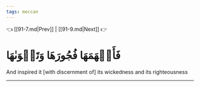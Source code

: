 ```yaml
---
tags: meccan
---
```


👈 [[91-7.md|Prev]] | [[91-9.md|Next]] 👉

# فَأَلۡهَمَهَا فُجُورَهَا وَتَقۡوَىٰهَا

And inspired it [with discernment of] its wickedness and its righteousness

---

